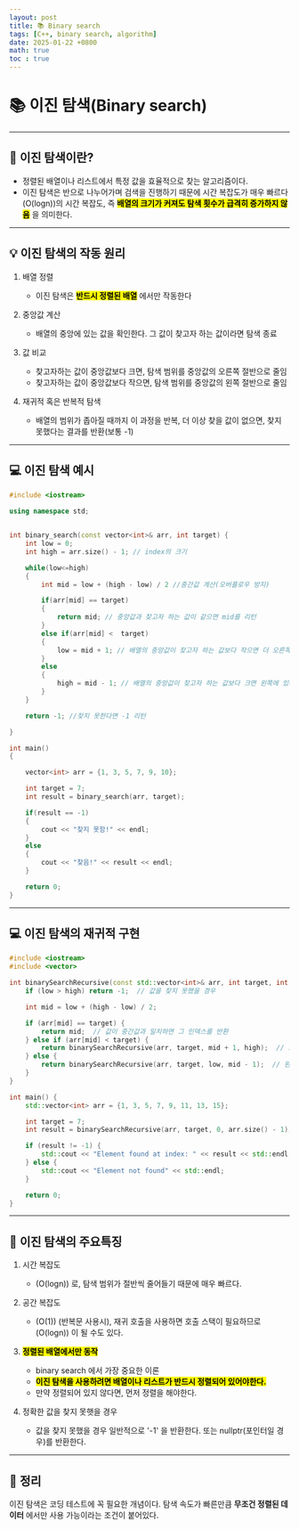 ```yaml
---
layout: post
title: 📚 Binary search
tags: [C++, binary search, algorithm]
date: 2025-01-22 +0800
math: true
toc : true
---
```




# 📚 이진 탐색(Binary search)


****


## 🎯 이진 탐색이란?
- 정렬된 배열이나 리스트에서 특정 값을 효율적으로 찾는 알고리즘이다.
- 이진 탐색은 반으로 나누어가며 검색을 진행하기 때문에 시간 복잡도가 매우 빠르다\(O(logn\))의 시간 복잡도, 즉 **<mark>배열의 크기가 커져도 탐색 횟수가 급격히 증가하지 않음</mark>** 을 의미한다.


****


## 💡 이진 탐색의 작동 원리
1. 배열 정렬
   - 이진 탐색은 <mark>**반드시 정렬된 배열**</mark> 에서만 작동한다

2. 중앙값 계산
   - 배열의 중앙에 있는 값을 확인한다. 그 값이 찾고자 하는 값이라면 탐색 종료

3. 값 비교
   - 찾고자하는 값이 중앙값보다 크면, 탐색 범위를 중앙값의 오른쪽 절반으로 줄임
   - 찾고자하는 값이 중앙값보다 작으면, 탐색 범위를 중앙값의 왼쪽 절반으로 줄임

4. 재귀적 혹은 반복적 탐색
   - 배열의 범위가 좁아질 때까지 이 과정을 반복, 더 이상 찾을 값이 없으면, 찾지 못했다는 결과를 반환(보통 -1)


****


## 💻 이진 탐색 예시

```cpp
#include <iostream>

using namespace std;


int binary_search(const vector<int>& arr, int target) {
    int low = 0;
    int high = arr.size() - 1; // index의 크기

    while(low<=high)
    {
        int mid = low + (high - low) / 2 //중간값 계산(오버플로우 방지)

        if(arr[mid] == target)
        {
            return mid; // 중앙값과 찾고자 하는 값이 같으면 mid를 리턴
        }
        else if(arr[mid] <  target)
        {
            low = mid + 1; // 배열의 중앙값이 찾고자 하는 값보다 작으면 더 오른쪽에 있다는 뜻이니깐 탐색 범위를 오른쪽으로 좁힌다.
        }
        else
        {
            high = mid - 1; // 배열의 중앙값이 찾고자 하는 값보다 크면 왼쪽에 있다는 뜻이니깐 탐색 범위를 왼쪽으로 좁힌다.
        }
    }

    return -1; //찾지 못한다면 -1 리턴

}

int main()
{

    vector<int> arr = {1, 3, 5, 7, 9, 10};

    int target = 7;
    int result = binary_search(arr, target);

    if(result == -1)
    {
        cout << "찾지 못함!" << endl;
    }
    else
    {
        cout << "찾음!" << result << endl;
    }

    return 0;
}

```


****


## 💻 이진 탐색의 재귀적 구현

```cpp
#include <iostream>
#include <vector>

int binarySearchRecursive(const std::vector<int>& arr, int target, int low, int high) {
    if (low > high) return -1;  // 값을 찾지 못했을 경우

    int mid = low + (high - low) / 2;

    if (arr[mid] == target) {
        return mid;  // 값이 중간값과 일치하면 그 인덱스를 반환
    } else if (arr[mid] < target) {
        return binarySearchRecursive(arr, target, mid + 1, high);  // 오른쪽 절반으로
    } else {
        return binarySearchRecursive(arr, target, low, mid - 1);  // 왼쪽 절반으로
    }
}

int main() {
    std::vector<int> arr = {1, 3, 5, 7, 9, 11, 13, 15};

    int target = 7;
    int result = binarySearchRecursive(arr, target, 0, arr.size() - 1);

    if (result != -1) {
        std::cout << "Element found at index: " << result << std::endl;
    } else {
        std::cout << "Element not found" << std::endl;
    }

    return 0;
}
```



****


## 📌 이진 탐색의 주요특징
1. 시간 복잡도
   - \(O(logn\)) 로, 탐색 범위가 절반씩 줄어들기 때문에 매우 빠르다.

2. 공간 복잡도
   - \(O(1\)) (반복문 사용시), 재귀 호출을 사용하면 호출 스택이 필요하므로 \(O(logn\)) 이 될 수도 있다.

3. **<mark>정렬된 배열에서만 동작</mark>**
   - binary search 에서 가장 중요한 이론
   - **<mark>이진 탐색을 사용하려면 배열이나 리스트가 반드시 정렬되어 있어야한다.</mark>**
   - 만약 정렬되어 있지 않다면, 먼저 정렬을 해야한다.

4. 정확한 값을 찾지 못햇을 경우
   - 값을 찾지 못했을 경우 일반적으로 '-1' 을 반환한다. 또는 nullptr(포인터일 경우)를 반환한다.



****


## 🔎 정리
이진 탐색은 코딩 테스트에 꼭 필요한 개념이다. 탐색 속도가 빠른만큼 **무조건 정렬된 데이터** 에서만 사용 가능이라는 조건이 붙어있다. 